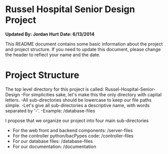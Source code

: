 <h1>Russel Hospital Senior Design Project</h1>
<b>Updated By: Jordan Hurt</b>
<b>Date: 6/13/2014</b>


This README document contains some basic information about the project and project structure.
If you need to update this document, please change the header to reflect your name and the date.

<h1>Project Structure</h1>

The top level directory for this project is called: Russel-Hospital-Senior-Design
	-For simplicities sake, let's make this the only directory with capital letters.
	-All sub-directories should be lowercase to keep our file paths simple.
	-Let's give all sub-directories a descriptive name, with words separated by '-'.
		-Example: /database-files

I propose that we organize our project into four main sub-directories
<ul>
	<li>For the web front and backend components:  /server-files</li>
	<li>For the controller python/bacPypes code:   /controller-files</li>
	<li>For our database files: 				    /database-files</li>
	<li>For our documentation:        				/documentation</li>
</ul>


